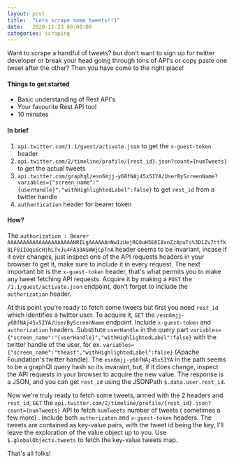 ```yaml
---
layout: post
title:  "Lets scrape some tweets!!1"
date:   2020-11-23 00:00:00
categories: scraping
---
```


Want to scrape a handful of tweets? but don't want to sign up for twitter developer or break your head going through tons of API's or copy paste one tweet after the other? Then you have come to the right place!

#### Things to get started
- Basic understanding of Rest API's
- Your favourite Rest API tool
- 10 minutes

#### In brief
1. `api.twitter.com/1.1/guest/activate.json` to get the `x-guest-token` header
2. `api.twitter.com/2/timeline/profile/{rest_id}.json?count={numTweets}` to get the actual tweets
3. `api.twitter.com/graphql/esn6mjj-y68fNAj45x5IYA/UserByScreenName?variables={"screen_name":"{userHandle}","withHighlightedLabel":false}` to get `rest_id` from a twitter handle
4. `authentication` header for bearer token

#### How?
The `authorization : Bearer AAAAAAAAAAAAAAAAAAAAANRILgAAAAAAnNwIzUejRCOuH5E6I8xnZz4puTs%3D1Zv7ttfk8LF81IUq16cHjhLTvJu4FA33AGWWjCpTnA` header seems to be invariant, incase if it ever changes, just inspect one of the API requests headers in your browser to get it, make sure to include it in every request. The next important bit is the `x-guest-token` header, that's what permits you to make any tweet fetching API requests. Acquire it by making a `POST` the `/1.1/guest/activate.json` endpoint, don't forget to include the `authorization` header.

 At this point you're ready to fetch some tweets but first you need `rest_id` which identifies a twitter user. To acquire it, `GET` the `/esn6mjj-y68fNAj45x5IYA/UserByScreenName` endpoint. Include `x-guest-token` and `authorization` headers. Substitute `userHandle` in the query part `variables={"screen_name":"{userHandle}","withHighlightedLabel":false}` with the twitter handle of the user, for ex. `variables={"screen_name":"theasf","withHighlightedLabel":false}` (Apache Foundation's twitter handle). The `esn6mjj-y68fNAj45x5IYA` in the path seems to be a graphQl query hash so its invaraint, but, if it does change, inspect the API requests in your browser to acquire the new value. The response is a JSON, and you can get `rest_id` using the JSONPath `$.data.user.rest_id`.

Now we're truly ready to fetch some tweets, armed with the 2 headers and `rest_id`, `GET` the `api.twitter.com/2/timeline/profile/{rest_id}.json?count={numTweets}` API to fetch `numTweets` number of tweets ( sometimes a few more) . Include both `authorizaton` and `x-guest-token` headers. The tweets are contained as key-value pairs, with the tweet id being the key, I'll leave the exploration of the value object up to you. Use `$.globalObjects.tweets` to fetch the key-value  tweets map. 

That's all folks!

